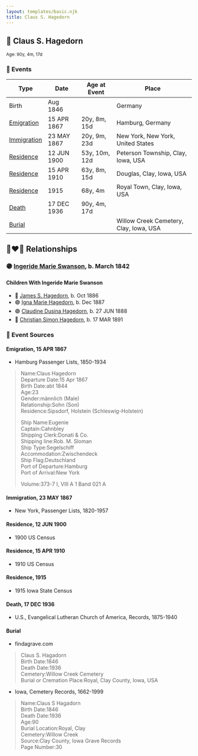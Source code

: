 ```yaml
---
layout: templates/basic.njk
title: Claus S. Hagedorn
---
```

## 🔵 Claus S. Hagedorn
<small>Age: 90y, 4m, 17d</small>

### 📆 Events

Type | Date | Age at Event | Place
------ | ------ | ------ | ------
Birth | Aug 1846 |  | Germany
[Emigration](#event-event-0) | 15 APR 1867 | 20y, 8m, 15d | Hamburg, Germany
[Immigration](#event-event-1) | 23 MAY 1867 | 20y, 9m, 23d | New York, New York, United States
[Residence](#event-event-2) | 12 JUN 1900 | 53y, 10m, 12d | Peterson Township, Clay, Iowa, USA
[Residence](#event-event-3) | 15 APR 1910 | 63y, 8m, 15d | Douglas, Clay, Iowa, USA
[Residence](#event-event-4) | 1915 | 68y, 4m | Royal Town, Clay, Iowa, USA
[Death](#event-event-8) | 17 DEC 1936 | 90y, 4m, 17d |
[Burial](#event-event-9) |  |  | Willow Creek Cemetery, Clay, Iowa, USA

## 👩‍❤️‍👨 Relationships

### 🟣 [Ingeride Marie Swanson](/people/4/41786466), b. March 1842

#### Children With Ingeride Marie Swanson
* 🔵 [James S. Hagedorn](/people/7/70562989), b. Oct 1886
* 🟣 [Igna Marie Hagedorn](/people/2/26272663), b. Dec 1887
* 🟣 [Claudine Dusina Hagedorn](/people/2/21896640), b. 27 JUN 1888
* 🔵 [Christian Simon Hagedorn](/people/9/92811722), b. 17 MAR 1891
### 📰 Event Sources

#### <a id="event-event-0"></a> Emigration, 15 APR 1867
* Hamburg Passenger Lists, 1850-1934
>   
  > Name:Claus Hagedorn  
  > Departure Date:15 Apr 1867  
  > Birth Date:abt 1844  
  > Age:23  
  > Gender:männlich (Male)  
  > Relationship:Sohn (Son)  
  > Residence:Sipsdorf, Holstein (Schleswig-Holstein)  
  >   
  > Ship Name:Eugenie  
  > Captain:Cahnbley  
  > Shipping Clerk:Donati & Co.  
  > Shipping line:Rob. M. Sloman  
  > Ship Type:Segelschiff  
  > Accommodation:Zwischendeck  
  > Ship Flag:Deutschland  
  > Port of Departure:Hamburg  
  > Port of Arrival:New York  
  >   
  > Volume:373-7 I, VIII A 1 Band 021 A

#### <a id="event-event-1"></a> Immigration, 23 MAY 1867
* New York, Passenger Lists, 1820-1957

#### <a id="event-event-2"></a> Residence, 12 JUN 1900
* 1900 US Census

#### <a id="event-event-3"></a> Residence, 15 APR 1910
* 1910 US Census

#### <a id="event-event-4"></a> Residence, 1915
* 1915 Iowa State Census

#### <a id="event-event-8"></a> Death, 17 DEC 1936
* U.S., Evangelical Lutheran Church of America, Records, 1875-1940

#### <a id="event-event-9"></a> Burial
* findagrave.com
>   
  > Claus S. Hagadorn  
  > Birth Date:1846  
  > Death Date:1936  
  > Cemetery:Willow Creek Cemetery  
  > Burial or Cremation Place:Royal, Clay County, Iowa, USA
* Iowa, Cemetery Records, 1662-1999
>   
  > Name:Claus S Hagadorn  
  > Birth Date:1846  
  > Death Date:1936  
  > Age:90  
  > Burial Location:Royal, Clay  
  > Cemetery:Willow Creek  
  > Source:Clay County, Iowa Grave Records  
  > Page Number:30
